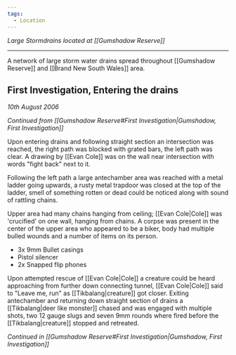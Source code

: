 ```yaml
---
tags:
  - Location
---
```

*Large Stormdrains located at [[Gumshadow Reserve]]*

---
A network of large storm water drains spread throughout [[Gumshadow Reserve]] and [[Brand New South Wales]] area.

## First Investigation, Entering the drains
*10th August 2006*

*Continued from [[Gumshadow Reserve#First Investigation|Gumshadow, First Investigation]]*

Upon entering drains and following straight section an intersection was reached, the right path was blocked with grated bars, the left path was clear.
A drawing by [[Evan Cole]] was on the wall near intersection with words "fight back" next to it.

Following the left path a large antechamber area was reached with a metal ladder going upwards, a rusty metal trapdoor was closed at the top of the ladder, smell of something rotten or dead could be noticed along with sound of rattling chains.

Upper area had many chains hanging from ceiling; [[Evan Cole|Cole]] was 'crucified' on one wall, hanging from chains. A corpse was present in the center of the upper area who appeared to be a biker, body had multiple bulled wounds and a number of items on its person.
- 3x 9mm Bullet casings
- Pistol silencer
- 2x Snapped flip phones

Upon attempted rescue of [[Evan Cole|Cole]] a creature could be heard approaching from further down connecting tunnel, [[Evan Cole|Cole]] said to "Leave me, run" as [[Tikbalang|creature]] got closer.
Exiting antechamber and returning down straight section of drains a [[Tikbalang|deer like monster]] chased and was engaged with multiple shots, two 12 gauge slugs and seven 9mm rounds where fired before the [[Tikbalang|creature]] stopped and retreated.

*Continued in [[Gumshadow Reserve#First Investigation|Gumshadow, First Investigation]]*